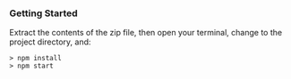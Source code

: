 ### Getting Started

Extract the contents of the zip file, then open your terminal, change to the project directory, and:

```
> npm install
> npm start
```
